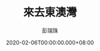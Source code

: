 ---
issue: 363
title: 來去東澳灣
author: 彭瑞珠
language: 四縣
date: 2020-02-06T00:00:00.000+08:00
topic: 景點
difficulty: 2
wikidata: Q131449105
wikidata_link: https://www.wikidata.org/wiki/Q131449105
author_wikidata_link: https://www.wikidata.org/wiki/Q98096341
author_wikidata: Q98096341
---